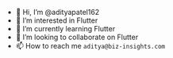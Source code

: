- 👋 Hi, I’m @adityapatel162
- 👀 I’m interested in Flutter
- 🌱 I’m currently learning Flutter
- 💞️ I’m looking to collaborate on Flutter
- 📫 How to reach me `aditya@biz-insights.com`

<!---
adityapatel162/adityapatel162 is a ✨ special ✨ repository because its `README.md` (this file) appears on your GitHub profile.
You can click the Preview link to take a look at your changes.
--->
